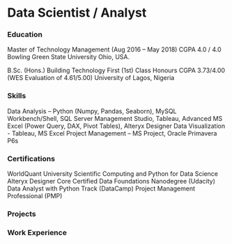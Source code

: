 # Data Scientist / Analyst

### Education
Master of Technology Management (Aug 2016 – May 2018)
CGPA 4.0 / 4.0
Bowling Green State University
Ohio, USA.

B.Sc. (Hons.) Building Technology
First (1st) Class Honours
CGPA   3.73/4.00 (WES Evaluation of 4.61/5.00)
University of Lagos, Nigeria

### Skills
Data Analysis – Python (Numpy, Pandas, Seaborn), MySQL Workbench/Shell, SQL Server Management Studio, Tableau, Advanced MS Excel (Power Query, DAX, Pivot Tables), Alteryx Designer
Data Visualization - Tableau, MS Excel
Project Management – MS Project, Oracle Primavera P6s

### Certifications
WorldQuant University Scientific Computing and Python for Data Science 
Alteryx Designer Core Certified
Data Foundations Nanodegree (Udacity)
Data Analyst with Python Track (DataCamp)
Project Management Professional (PMP)

### Projects

### Work Experience

